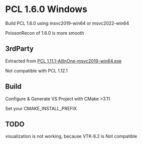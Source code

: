 # PCL 1.6.0 Windows

Build PCL 1.6.0 using msvc2019-win64 or msvc2022-win64

PoissonRecon of 1.6.0 is more smooth

3rdParty
--------
Extracted from [PCL 1.11.1-AllInOne-msvc2019-win64.exe](https://github.com/PointCloudLibrary/pcl/releases/download/pcl-1.11.1/PCL-1.11.1-AllInOne-msvc2019-win64.exe)

Not compatible with PCL 1.12.1

Build
-----
Configure & Generate VS Project with CMake >3.11

Set your CMAKE_INSTALL_PREFIX

TODO
----
visualization is not working, because VTK-8.2 is Not compatible
